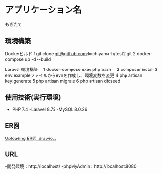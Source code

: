 # アプリケーション名　
もぎたて

## 環境構築
Dockerビルド
  1 git clone git@github.com:kochiyama-h/test2.git 
  2 docker-compose up -d --build

Laravel 環境構築
　1 docker-compose exec php bash
　2 composer install
  3 env.exampleファイルからevnを作成し、環境変数を変更
  4 php artisan key:generate
  5 php artisan migrate
  6 php artisan db:seed
  
## 使用技術(実行環境)
- PHP 7.4
-Laravel 8.75
-MySQL 8.0.26

## ER図
[Uploading ER図<mxfile host="app.diagrams.net" agent="Mozilla/5.0 (Windows NT 10.0; Win64; x64) AppleWebKit/537.36 (KHTML, like Gecko) Chrome/129.0.0.0 Safari/537.36" version="24.7.17">
  <diagram name="ページ1" id="IhC4J_wI5719MEn2c0ov">
    <mxGraphModel dx="1034" dy="446" grid="1" gridSize="10" guides="1" tooltips="1" connect="1" arrows="1" fold="1" page="1" pageScale="1" pageWidth="827" pageHeight="1169" math="0" shadow="0">
      <root>
        <mxCell id="0" />
        <mxCell id="1" parent="0" />
        <mxCell id="s7QrAUVHioWoQTtM7XQC-1" value="productsテーブル" style="shape=table;startSize=30;container=1;collapsible=0;childLayout=tableLayout;" vertex="1" parent="1">
          <mxGeometry x="650" y="80" width="120" height="260" as="geometry" />
        </mxCell>
        <mxCell id="s7QrAUVHioWoQTtM7XQC-2" value="" style="shape=tableRow;horizontal=0;startSize=0;swimlaneHead=0;swimlaneBody=0;strokeColor=inherit;top=0;left=0;bottom=0;right=0;collapsible=0;dropTarget=0;fillColor=none;points=[[0,0.5],[1,0.5]];portConstraint=eastwest;" vertex="1" parent="s7QrAUVHioWoQTtM7XQC-1">
          <mxGeometry y="30" width="120" height="230" as="geometry" />
        </mxCell>
        <mxCell id="s7QrAUVHioWoQTtM7XQC-3" value="&lt;div&gt;id&lt;br&gt;&lt;br&gt;&lt;/div&gt;&lt;div&gt;name&lt;br&gt;&lt;br&gt;&lt;/div&gt;&lt;div&gt;price&lt;br&gt;&lt;br&gt;&lt;/div&gt;&lt;div&gt;image&lt;br&gt;&lt;br&gt;&lt;/div&gt;&lt;div&gt;description&lt;br&gt;&lt;br&gt;&lt;/div&gt;&lt;div&gt;created_at&lt;br&gt;&lt;br&gt;&lt;/div&gt;&lt;div&gt;updated_at&lt;/div&gt;&lt;div&gt;&lt;br&gt;&lt;/div&gt;" style="shape=partialRectangle;html=1;whiteSpace=wrap;connectable=0;strokeColor=inherit;overflow=hidden;fillColor=none;top=0;left=0;bottom=0;right=0;pointerEvents=1;" vertex="1" parent="s7QrAUVHioWoQTtM7XQC-2">
          <mxGeometry width="120" height="230" as="geometry">
            <mxRectangle width="120" height="230" as="alternateBounds" />
          </mxGeometry>
        </mxCell>
        <mxCell id="s7QrAUVHioWoQTtM7XQC-4" value="seasonsテーブル" style="shape=table;startSize=30;container=1;collapsible=0;childLayout=tableLayout;" vertex="1" parent="1">
          <mxGeometry x="100" y="80" width="110" height="160" as="geometry" />
        </mxCell>
        <mxCell id="s7QrAUVHioWoQTtM7XQC-5" value="" style="shape=tableRow;horizontal=0;startSize=0;swimlaneHead=0;swimlaneBody=0;strokeColor=inherit;top=0;left=0;bottom=0;right=0;collapsible=0;dropTarget=0;fillColor=none;points=[[0,0.5],[1,0.5]];portConstraint=eastwest;" vertex="1" parent="s7QrAUVHioWoQTtM7XQC-4">
          <mxGeometry y="30" width="110" height="130" as="geometry" />
        </mxCell>
        <mxCell id="s7QrAUVHioWoQTtM7XQC-6" value="&lt;div&gt;id&lt;br&gt;&lt;br&gt;&lt;/div&gt;&lt;div&gt;name&lt;br&gt;&lt;br&gt;&lt;/div&gt;&lt;div&gt;created_at&lt;br&gt;&lt;br&gt;&lt;/div&gt;&lt;div&gt;updated_at&lt;/div&gt;&lt;div&gt;&lt;br&gt;&lt;/div&gt;" style="shape=partialRectangle;html=1;whiteSpace=wrap;connectable=0;strokeColor=inherit;overflow=hidden;fillColor=none;top=0;left=0;bottom=0;right=0;pointerEvents=1;" vertex="1" parent="s7QrAUVHioWoQTtM7XQC-5">
          <mxGeometry width="110" height="130" as="geometry">
            <mxRectangle width="110" height="130" as="alternateBounds" />
          </mxGeometry>
        </mxCell>
        <mxCell id="s7QrAUVHioWoQTtM7XQC-7" value="product_seasonテーブル" style="shape=table;startSize=30;container=1;collapsible=0;childLayout=tableLayout;" vertex="1" parent="1">
          <mxGeometry x="350" y="80" width="160" height="210" as="geometry" />
        </mxCell>
        <mxCell id="s7QrAUVHioWoQTtM7XQC-8" value="" style="shape=tableRow;horizontal=0;startSize=0;swimlaneHead=0;swimlaneBody=0;strokeColor=inherit;top=0;left=0;bottom=0;right=0;collapsible=0;dropTarget=0;fillColor=none;points=[[0,0.5],[1,0.5]];portConstraint=eastwest;" vertex="1" parent="s7QrAUVHioWoQTtM7XQC-7">
          <mxGeometry y="30" width="160" height="180" as="geometry" />
        </mxCell>
        <mxCell id="s7QrAUVHioWoQTtM7XQC-9" value="&lt;div&gt;id&lt;br&gt;&lt;br&gt;&lt;/div&gt;&lt;div&gt;product_id&lt;br&gt;&lt;br&gt;&lt;/div&gt;&lt;div&gt;season_id&lt;br&gt;&lt;br&gt;&lt;/div&gt;&lt;div&gt;created_at&lt;br&gt;&lt;br&gt;&lt;/div&gt;&lt;div&gt;updated_at&lt;/div&gt;&lt;div&gt;&lt;br&gt;&lt;/div&gt;" style="shape=partialRectangle;html=1;whiteSpace=wrap;connectable=0;strokeColor=inherit;overflow=hidden;fillColor=none;top=0;left=0;bottom=0;right=0;pointerEvents=1;" vertex="1" parent="s7QrAUVHioWoQTtM7XQC-8">
          <mxGeometry width="160" height="180" as="geometry">
            <mxRectangle width="160" height="180" as="alternateBounds" />
          </mxGeometry>
        </mxCell>
        <mxCell id="s7QrAUVHioWoQTtM7XQC-24" value="" style="edgeStyle=entityRelationEdgeStyle;fontSize=12;html=1;endArrow=ERzeroToMany;startArrow=ERmandOne;rounded=0;entryX=-0.021;entryY=0.456;entryDx=0;entryDy=0;entryPerimeter=0;" edge="1" parent="1" target="s7QrAUVHioWoQTtM7XQC-8">
          <mxGeometry width="100" height="100" relative="1" as="geometry">
            <mxPoint x="210" y="120" as="sourcePoint" />
            <mxPoint x="320" y="120" as="targetPoint" />
          </mxGeometry>
        </mxCell>
        <mxCell id="s7QrAUVHioWoQTtM7XQC-26" value="" style="edgeStyle=entityRelationEdgeStyle;fontSize=12;html=1;endArrow=ERzeroToMany;startArrow=ERmandOne;rounded=0;entryX=1.008;entryY=0.278;entryDx=0;entryDy=0;entryPerimeter=0;exitX=-0.028;exitY=0.093;exitDx=0;exitDy=0;exitPerimeter=0;" edge="1" parent="1" source="s7QrAUVHioWoQTtM7XQC-2" target="s7QrAUVHioWoQTtM7XQC-8">
          <mxGeometry width="100" height="100" relative="1" as="geometry">
            <mxPoint x="620" y="130" as="sourcePoint" />
            <mxPoint x="560" y="130" as="targetPoint" />
            <Array as="points">
              <mxPoint x="530" y="180" />
              <mxPoint x="540" y="200" />
            </Array>
          </mxGeometry>
        </mxCell>
      </root>
    </mxGraphModel>
  </diagram>
</mxfile>
.drawio…]()



## URL
-開発環境：http://localhost/
-phpMyAdmin：http://localhost:8080

 
